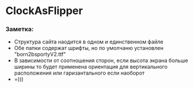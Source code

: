 # ClockAsFlipper

### Заметка:
* Структура сайта наодится в одном и единственном файле
* Обе папки содержат шрифты, но по умолчаню установлен "born2bsportyV2.ttf"
* В зависимости от соотношения сторон, если высота экрана больше ширины то будет
  применена ориентация для вертикального расположения
  или гаризантального если наоборот
* =)))
